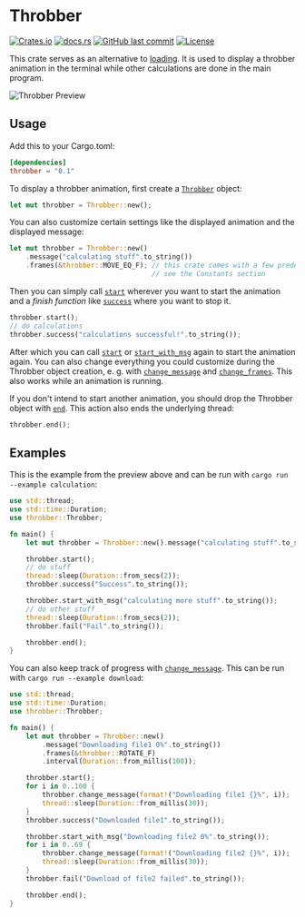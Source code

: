 # Throbber

[![Crates.io](https://img.shields.io/crates/v/throbber)](https://crates.io/crates/throbber)
[![docs.rs](https://docs.rs/throbber/badge.svg)](https://docs.rs/throbber)
[![GitHub last commit](https://img.shields.io/github/last-commit/Treeniks/throbber)](https://github.com/Treeniks/throbber)
[![License](https://img.shields.io/github/license/Treeniks/throbber)](https://github.com/Treeniks/throbber/blob/master/LICENSE)

This crate serves as an alternative to [loading](https://crates.io/crates/loading). It is used to display a throbber animation in the terminal while other calculations are done in the main program.

![Throbber Preview](https://user-images.githubusercontent.com/56131826/109326392-68c28b00-7857-11eb-8e8d-dd576c868e7f.gif "Throbber Preview")

## Usage

Add this to your Cargo.toml:

```toml
[dependencies]
throbber = "0.1"
```

To display a throbber animation, first create a [`Throbber`](https://docs.rs/throbber/*/throbber/struct.Throbber.html) object:

```rust
let mut throbber = Throbber::new();
```

You can also customize certain settings like the displayed animation and the displayed message:

```rust
let mut throbber = Throbber::new()
    .message("calculating stuff".to_string())
    .frames(&throbber::MOVE_EQ_F); // this crate comes with a few predefined animations
                                   // see the Constants section
```

Then you can simply call [`start`](https://docs.rs/throbber/*/throbber/struct.Throbber.html#method.start) wherever you want to start the animation and a *finish function* like [`success`](https://docs.rs/throbber/*/throbber/struct.Throbber.html#method.success) where you want to stop it.

```rust
throbber.start();
// do calculations
throbber.success("calculations successful!".to_string());
```

After which you can call [`start`](https://docs.rs/throbber/*/throbber/struct.Throbber.html#method.start) or [`start_with_msg`](https://docs.rs/throbber/*/throbber/struct.Throbber.html#method.start_with_msg) again to start the animation again.
You can also change everything you could customize during the Throbber object creation, e. g. with [`change_message`](https://docs.rs/throbber/*/throbber/struct.Throbber.html#method.change_message) and [`change_frames`](https://docs.rs/throbber/*/throbber/struct.Throbber.html#method.change_frames). This also works while an animation is running.

If you don't intend to start another animation, you should drop the Throbber object with [`end`](https://docs.rs/throbber/*/throbber/struct.Throbber.html#method.end). This action also ends the underlying thread:

```rust
throbber.end();
```

## Examples

This is the example from the preview above and can be run with `cargo run --example calculation`:

```rust
use std::thread;
use std::time::Duration;
use throbber::Throbber;

fn main() {
    let mut throbber = Throbber::new().message("calculating stuff".to_string());

    throbber.start();
    // do stuff
    thread::sleep(Duration::from_secs(2));
    throbber.success("Success".to_string());

    throbber.start_with_msg("calculating more stuff".to_string());
    // do other stuff
    thread::sleep(Duration::from_secs(2));
    throbber.fail("Fail".to_string());

    throbber.end();
}
```

You can also keep track of progress with [`change_message`](https://docs.rs/throbber/*/throbber/struct.Throbber.html#method.change_message). This can be run with `cargo run --example download`:

```rust
use std::thread;
use std::time::Duration;
use throbber::Throbber;

fn main() {
    let mut throbber = Throbber::new()
        .message("Downloading file1 0%".to_string())
        .frames(&throbber::ROTATE_F)
        .interval(Duration::from_millis(100));

    throbber.start();
    for i in 0..100 {
        throbber.change_message(format!("Downloading file1 {}%", i));
        thread::sleep(Duration::from_millis(30));
    }
    throbber.success("Downloaded file1".to_string());

    throbber.start_with_msg("Downloading file2 0%".to_string());
    for i in 0..69 {
        throbber.change_message(format!("Downloading file2 {}%", i));
        thread::sleep(Duration::from_millis(30));
    }
    throbber.fail("Download of file2 failed".to_string());

    throbber.end();
}
```
